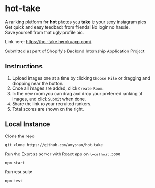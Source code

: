 # hot-take
A ranking platform for **hot** photos you **take** ie your sexy instagram pics  
Get quick and easy feedback from friends! No login no hassle.  
Save yourself from that ugly profile pic. 

Link here: https://hot-take.herokuapp.com/  
  
Submitted as part of Shopify's Backend Internship Application Project 

## Instructions
1. Upload images one at a time by clicking ``Choose File`` or dragging and dropping near the button.  
2. Once all images are added, click ``Create Room``.  
3. In the new room you can drag and drop your preferred ranking of images, and click ``Submit`` when done.  
4. Share the link to your recruited rankers.  
5. Total scores are shown on the right.  

## Local Instance
Clone the repo
```
git clone https://github.com/amyshao/hot-take
```  
Run the Express server with React app on ``localhost:3000``
```
npm start
```
Run test suite
```
npm test
```
